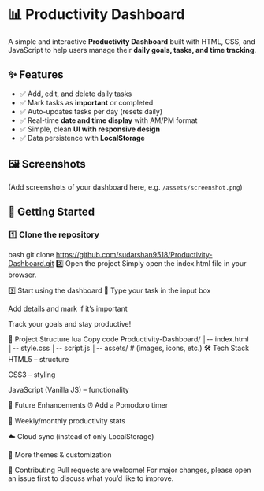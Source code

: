 # 📊 Productivity Dashboard  

A simple and interactive **Productivity Dashboard** built with HTML, CSS, and JavaScript to help users manage their **daily goals, tasks, and time tracking**.  

## ✨ Features  
- ✅ Add, edit, and delete daily tasks  
- ✅ Mark tasks as **important** or completed  
- ✅ Auto-updates tasks per day (resets daily)  
- ✅ Real-time **date and time display** with AM/PM format  
- ✅ Simple, clean **UI with responsive design**  
- ✅ Data persistence with **LocalStorage**  

## 🖼️ Screenshots  
(Add screenshots of your dashboard here, e.g. `/assets/screenshot.png`)  

## 🚀 Getting Started  

### 1️⃣ Clone the repository  
bash
git clone https://github.com/sudarshan9518/Productivity-Dashboard.git
2️⃣ Open the project
Simply open the index.html file in your browser.

3️⃣ Start using the dashboard 🎯
Type your task in the input box

Add details and mark if it’s important

Track your goals and stay productive!

📂 Project Structure
lua
Copy code
Productivity-Dashboard/
│-- index.html
│-- style.css
│-- script.js
│-- assets/   # (images, icons, etc.)
🛠️ Tech Stack
HTML5 – structure

CSS3 – styling

JavaScript (Vanilla JS) – functionality

🔮 Future Enhancements
⏰ Add a Pomodoro timer

📅 Weekly/monthly productivity stats

☁️ Cloud sync (instead of only LocalStorage)

🎨 More themes & customization

🤝 Contributing
Pull requests are welcome! For major changes, please open an issue first to discuss what you’d like to improve.
